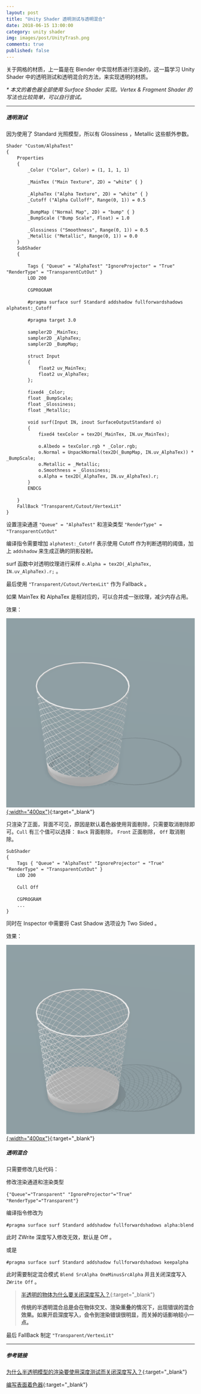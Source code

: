 ```yaml
---
layout: post
title: "Unity Shader 透明测试与透明混合"
date: 2018-06-15 13:00:00
category: unity shader
img: images/post/UnityTrash.png
comments: true
published: false
---
```


关于网格的材质，上一篇是在 Blender 中实现材质进行渲染的，这一篇学习 Unity Shader 中的透明测试和透明混合的方法，来实现透明的材质。



<!-- more -->



*\* 本文的着色器全部使用 Surface Shader 实现。Vertex & Fragment Shader 的写法也比较简单，可以自行尝试。*



---



##### 透明测试

因为使用了 Standard 光照模型，所以有 Glossiness ，Metallic 这些额外参数。

```
Shader "Custom/AlphaTest"
{
    Properties
    {
        _Color ("Color", Color) = (1, 1, 1, 1)

        _MainTex ("Main Texture", 2D) = "white" { }

        _AlphaTex ("Alpha Texture", 2D) = "white" { }
        _Cutoff ("Alpha Culloff", Range(0, 1)) = 0.5

        _BumpMap ("Normal Map", 2D) = "bump" { }
        _BumpScale ("Bump Scale", Float) = 1.0

        _Glossiness ("Smoothness", Range(0, 1)) = 0.5
        _Metallic ("Metallic", Range(0, 1)) = 0.0
    }
    SubShader
    {

        Tags { "Queue" = "AlphaTest" "IgnoreProjector" = "True" "RenderType" = "TransparentCutOut" }
        LOD 200
        
        CGPROGRAM
        
        #pragma surface surf Standard addshadow fullforwardshadows alphatest:_Cutoff

        #pragma target 3.0

        sampler2D _MainTex;
        sampler2D _AlphaTex;
        sampler2D _BumpMap;

        struct Input
        {
            float2 uv_MainTex;
            float2 uv_AlphaTex;
        };

        fixed4 _Color;
        float _BumpScale;
        float _Glossiness;
        float _Metallic;

        void surf(Input IN, inout SurfaceOutputStandard o)
        {
            fixed4 texColor = tex2D(_MainTex, IN.uv_MainTex);

            o.Albedo = texColor.rgb * _Color.rgb;
            o.Normal = UnpackNormal(tex2D(_BumpMap, IN.uv_AlphaTex)) * _BumpScale;
            o.Metallic = _Metallic;
            o.Smoothness = _Glossiness;
            o.Alpha = tex2D(_AlphaTex, IN.uv_AlphaTex).r;
        }
        ENDCG
        
    }
    FallBack "Transparent/Cutout/VertexLit"
}

```

设置渲染通道 `"Queue" = "AlphaTest"` 和渲染类型 `"RenderType" = "TransparentCutOut" `

编译指令需要增加 `alphatest:_Cutoff` 表示使用 Cutoff 作为判断透明的阈值，加上 `addshadow` 来生成正确的阴影投射。

surf 函数中对透明纹理进行采样  `o.Alpha = tex2D(_AlphaTex, IN.uv_AlphaTex).r;` 。

最后使用 `"Transparent/Cutout/VertexLit"` 作为 Fallback 。

如果 MainTex 和 AlphaTex 是相对应的，可以合并成一张纹理，减少内存占用。



效果：

[![net_cull](../../images/post/unitynet/net_cull.png){:width="400px"}](../../images/post/unitynet/net_cull.png){:target="_blank"}

只渲染了正面，背面不可见，原因是默认着色器使用背面剔除，只需要取消剔除即可。`Cull` 有三个值可以选择： `Back` 背面剔除， `Front` 正面剔除， `Off` 取消剔除。

```
SubShader
{
	Tags { "Queue" = "AlphaTest" "IgnoreProjector" = "True" "RenderType" = "TransparentCutOut" }
	LOD 200
	
	Cull Off
        
    CGPROGRAM
    ...
}
```



同时在 Inspector 中需要将 Cast Shadow 选项设为 Two Sided 。



效果：

[![net_nocull](../../images/post/unitynet/net_nocull.png){:width="400px"}](../../images/post/unitynet/net_nocull.png){:target="_blank"}

##### 透明混合

只需要修改几处代码：

修改渲染通道和渲染类型

`{"Queue"="Transparent" "IgnoreProjector"="True" "RenderType"="Transparent"}`

编译指令修改为

 `#pragma surface surf Standard addshadow fullforwardshadows alpha:blend` 

此时 ZWrite 深度写入修改无效，默认是 Off 。

或是

 `#pragma surface surf Standard addshadow fullforwardshadows keepalpha` 

此时需要制定混合模式 `Blend SrcAlpha OneMinusSrcAlpha` 并且关闭深度写入 `ZWrite Off` 。

> [半透明的物体为什么要关闭深度写入？](https://github.com/candycat1992/Unity_Shaders_Book/issues/153){:target="_blank"}
>
> **传统的半透明混合总是会在物体交叉、渲染重叠的情况下，出现错误的混合效果。如果开启深度写入，会令到渲染错误很明显，而关掉的话影响较小一点。**

最后 FallBack 制定 `"Transparent/VertexLit"`



---

##### 参考链接

[为什么半透明模型的渲染要使用深度测试而关闭深度写入？](https://www.zhihu.com/question/60898307/answer/182508073){:target="_blank"}

[编写表面着色器](http://www.ceeger.com/Components/SL-SurfaceShaders.html){:target="_blank"}